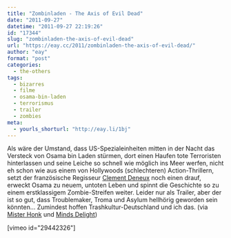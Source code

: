 ```yaml
---
title: "Zombinladen - The Axis of Evil Dead"
date: "2011-09-27"
datetime: "2011-09-27 22:19:26"
id: "17344"
slug: "zombinladen-the-axis-of-evil-dead"
url: "https://eay.cc/2011/zombinladen-the-axis-of-evil-dead/"
author: "eay"
format: "post"
categories:
  - the-others
tags:
  - bizarres
  - filme
  - osama-bin-laden
  - terrorismus
  - trailer
  - zombies
meta:
  - yourls_shorturl: "http://eay.li/1bj"
---
```


Als wäre der Umstand, dass US-Spezialeinheiten mitten in der Nacht das Versteck von Osama bin Laden stürmen, dort einen Haufen tote Terroristen hinterlassen und seine Leiche so schnell wie möglich ins Meer werfen, nicht eh schon wie aus einem von Hollywoods (schlechteren) Action-Thrillern, setzt der französische Regisseur [Clement Deneux](http://www.mork-studio.fr/) noch einen drauf, erweckt Osama zu neuem, untoten Leben und spinnt die Geschichte so zu einem erstklassigem Zombie-Streifen weiter. Leider nur als Trailer, aber der ist so gut, dass Troublemaker, Troma und Asylum hellhörig geworden sein könnten... Zumindest hoffen Trashkultur-Deutschland und ich das. (via [Mister Honk](http://www.misterhonk.de/blog/21627/grindhouse-trailer-%E2%80%9Ezombinladen-the-axis-off-evil-dead%E2%80%9C/) und [Minds Delight](http://www.mindsdelight.de/2011/09/b-movie-fake-trailer-of-awesomeness-zombinladen-the-axis-of-evil-dead/))

\[vimeo id="29442326"\]
